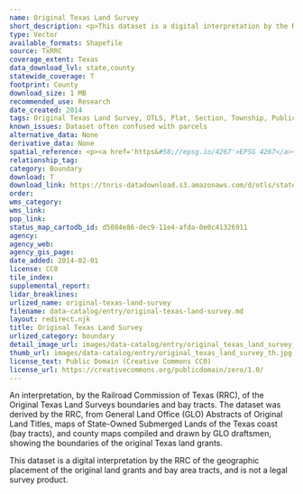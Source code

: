 ```yaml
---
name: Original Texas Land Survey
short_description: <p>This dataset is a digital interpretation by the RRC of the geographic placement of the original land grants and bay area tracts, and is not a legal survey product.</p>
type: Vector
available_formats: Shapefile
source: TxRRC
coverage_extent: Texas
data_download_lvl: state,county
statewide_coverage: T
footprint: County
download_size: 1 MB
recommended_use: Research
date_created: 2014
tags: Original Texas Land Survey, OTLS, Plat, Section, Township, Public, Railroad Commission, RRC, Texas, Statewide
known_issues: Dataset often confused with parcels
alternative_data: None
derivative_data: None
spatial_reference: <p><a href='https&#58;//epsg.io/4267'>EPSG 4267</a></p>
relationship_tag: 
category: Boundary
download: T
download_link: https://tnris-datadownload.s3.amazonaws.com/d/otls/state/tx/otls_tx.zip
order: 
wms_category: 
wms_link: 
pop_link: 
status_map_cartodb_id: d5084e86-dec9-11e4-afda-0e0c41326911
agency: 
agency_web: 
agency_gis_page: 
date_added: 2014-02-01
license: CC0
tile_index: 
supplemental_report: 
lidar_breaklines: 
urlized_name: original-texas-land-survey
filename: data-catalog/entry/original-texas-land-survey.md
layout: redirect.njk
title: Original Texas Land Survey
urlized_category: boundary
detail_image_url: images/data-catalog/entry/original_texas_land_survey_detail.jpg
thumb_url: images/data-catalog/entry/original_texas_land_survey_th.jpg
license_text: Public Domain (Creative Commons CC0)
license_url: https://creativecommons.org/publicdomain/zero/1.0/
---
```


An interpretation, by the Railroad Commission of Texas (RRC), of the Original Texas Land Surveys boundaries and bay tracts. The dataset was derived by the RRC, from General Land Office (GLO) Abstracts of Original Land Titles, maps of State-Owned Submerged Lands of the Texas coast (bay tracts), and county maps compiled and drawn by GLO draftsmen, showing the boundaries of the original Texas land grants.

This dataset is a digital interpretation by the RRC of the geographic placement of the original land grants and bay area tracts, and is not a legal survey product.



